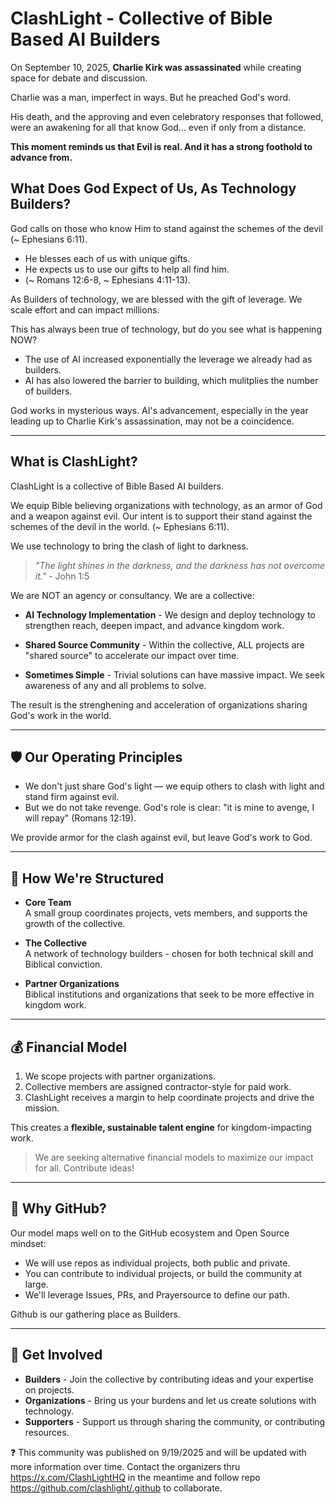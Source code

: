 # ClashLight - Collective of Bible Based AI Builders

On September 10, 2025, **Charlie Kirk was assassinated** while creating space for debate and discussion.  

Charlie was a man, imperfect in ways. But he preached God's word. 

His death, and the approving and even celebratory responses that followed, were an awakening for all that know God... even if only from a distance.

**This moment reminds us that Evil is real. And it has a strong foothold to advance from.**

## What Does God Expect of Us, As Technology Builders?

God calls on those who know Him to stand against the schemes of the devil (~ Ephesians 6:11). 

- He blesses each of us with unique gifts. 
- He expects us to use our gifts to help all find him. 
- (~ Romans 12:6-8, ~  Ephesians 4:11-13).

As Builders of technology, we are blessed with the gift of leverage. We scale effort and can impact millions. 

This has always been true of technology, but do you see what is happening NOW?

- The use of AI increased exponentially the leverage we already had as builders. 
- AI has also lowered the barrier to building, which mulitplies the number of builders. 

God works in mysterious ways. AI's advancement, especially in the year leading up to Charlie Kirk's assassination, may not be a coincidence. 

---

## What is ClashLight?

ClashLight is a collective of Bible Based AI builders. 

We equip Bible believing organizations with technology, as an armor of God and a weapon against evil. Our intent is to support their stand against the schemes of the devil in the world. (~ Ephesians 6:11).

We use technology to bring the clash of light to darkness. 

> *"The light shines in the darkness, and the darkness has not overcome it."*  - John 1:5

We are NOT an agency or consultancy. We are a collective: 

- **AI Technology Implementation** - We design and deploy technology to strengthen reach, deepen impact, and advance kingdom work. 

- **Shared Source Community** - Within the collective, ALL projects are "shared source" to accelerate our impact over time. 

- **Sometimes Simple** - Trivial solutions can have massive impact. We seek awareness of any and all problems to solve. 

The result is the strenghening and acceleration of organizations sharing God's work in the world. 

---

## 🛡️ Our Operating Principles 
- We don't just share God's light — we equip others to clash with light and stand firm against evil.
- But we do not take revenge. God's role is clear: "it is mine to avenge, I will repay" (Romans 12:19).

We provide armor for the clash against evil, but leave God's work to God. 

---

## 🧩 How We're Structured
- **Core Team**  
  A small group coordinates projects, vets members, and supports the growth of the collective. 

- **The Collective**  
  A network of technology builders - chosen for both technical skill and Biblical conviction. 

- **Partner Organizations**  
  Biblical institutions and organizations that seek to be more effective in kingdom work. 

---

## 💰 Financial Model
1. We scope projects with partner organizations.
2. Collective members are assigned contractor-style for paid work. 
3. ClashLight receives a margin to help coordinate projects and drive the mission. 

This creates a **flexible, sustainable talent engine** for kingdom-impacting work. 

> We are seeking alternative financial models to maximize our impact for all. Contribute ideas!

---

## 📍 Why GitHub?
Our model maps well on to the GitHub ecosystem and Open Source mindset: 
- We will use repos as individual projects, both public and private. 
- You can contribute to individual projects, or build the community at large. 
- We'll leverage Issues, PRs, and Prayersource to define our path. 

Github is our gathering place as Builders.

---

## 🚀 Get Involved
- **Builders** - Join the collective by contributing ideas and your expertise on projects.
- **Organizations** - Bring us your burdens and let us create solutions with technology.
- **Supporters** - Support us through sharing the community, or contributing resources.

❓ This community was published on 9/19/2025 and will be updated with more information over time. Contact the organizers thru https://x.com/ClashLightHQ in the meantime and follow repo https://github.com/clashlight/.github to collaborate. 
